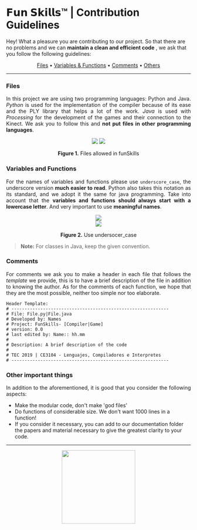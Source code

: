   
# 𝗙𝘂𝗻 𝗦𝗸𝗶𝗹𝗹𝘀™ | Contribution Guidelines 
Hey! What a pleasure you are contributing to our project. 
So that there are no problems and we can **maintain a clean and efficient code** , we ask that you follow the following guidelines:

<p align="center">
  <a href="#files">Files</a> •
  <a href="#variables-and-functions">Variables & Functions</a> •
  <a href="#comments">Comments</a> •
  <a href="#other-important-things">Others</a> 
</p>

---

### Files

<p align='justify'>In this project we are using two programming languages: Python and Java. 
<i>Python</i> is used for the implementation of the compiler because of its ease and the PLY library that helps a lot of the work. 
<i>Java</i> is used with <i>Processing</i> for the development of the games and their connection to the Kinect. 
We ask you to follow this and <b>not put files in other programming languages</b>.</p>

<div class="thumbnail" align='center'>
  <img src="https://www.shareicon.net/data/128x128/2016/07/12/794757_py_512x512.png"/>
  <img src="https://www.shareicon.net/data/128x128/2016/07/12/794760_jar_512x512.png"/>

  <div class="caption text-center">
    <p> <b>Figure 1.</b> Files allowed in funSkills</p>
  </div>
</div>  

### Variables and Functions

<p align='justify'>For the names of variables and functions please use <code>underscore_case</code>, the underscore 
version <b>much easier to read</b>.
Python also takes this notation as its standard, and we adopt it the same for java programming.
Take into account that the <b>variables and functions should always start with a lowercase letter</b>.
And very important to use <b>meaningful names</b>.</p>

<div class="thumbnail" align='center'>
  <img src="https://res.cloudinary.com/estalvgs1999/image/upload/v1570906658/CE3104/Fun%20Skills/Captura_de_pantalla_de_2019-10-12_12-56-17_bhddbs.png"/>
  </br>
  <img src="https://res.cloudinary.com/estalvgs1999/image/upload/v1570906658/CE3104/Fun%20Skills/Captura_de_pantalla_de_2019-10-12_12-56-06_khtnep.png"/>

  <div class="caption text-center">
    <p> <b>Figure 2.</b> Use undersocer_case</p>
  </div>
</div>  

> **Note:** For classes in Java, keep the given convention.

### Comments

<p align='justify'>For comments we ask you to make a header in each file that follows the <i>template</i> we provide, 
this is to have a brief description of the file in addition to knowing the author. As for the comments of each function, we hope that they are the most possible, neither too simple nor too elaborate.</p>

```
Header Template:
# ------------------------------------------------------------
# File: File.py|File.java
# Developed by: Names
# Project: FunSkills- [Compiler|Game]
# version: 0.0
# last edited by: Name:: hh.mm
#
# Description: A brief description of the code
#
# TEC 2019 | CE3104 - Lenguajes, Compiladores e Interpretes
# ------------------------------------------------------------
```
### Other important things

<p align='justify'>In addition to the aforementioned, it is good that you consider the following aspects:</p>

* Make the modular code, don't make 'god files'
* Do functions of considerable size. We don't want 1000 lines in a function!
* If you consider it necessary, you can add to our documentation folder the papers and material necessary to give the greatest clarity to your code.

---
<p align="center">
<img src="https://cutt.ly/Ueul1gR" width="200"/>
  
</p>

